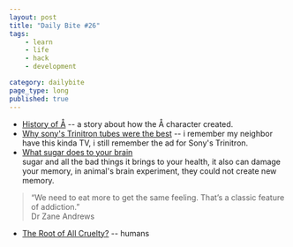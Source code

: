 ```yaml
---
layout: post
title: "Daily Bite #26"
tags: 
    - learn
    - life
    - hack
    - development

category: dailybite
page_type: long
published: true
---
```


- [History of Å](https://medium.com/@frodefrodefrode/put-a-ring-on-it-part-i-18531066c896) -- a story about how the Å character created.
- [Why sony's Trinitron tubes were the best](https://hackaday.com/2018/01/03/why-sonys-trinitron-tubes-were-the-best/) -- i remember my neighbor have this kinda TV, i still remember the ad for Sony's Trinitron.
- [What sugar does to your brain](http://www.theage.com.au/interactive/2017/what-sugar-does-to-your-brain/)    
sugar and all the bad things it brings to your health, it also can damage your memory, in animal's brain experiment, they could not create new memory.     
>“We need to eat more to get the same feeling. That’s a classic feature of addiction.”     
> Dr Zane Andrews

- [The Root of All Cruelty?](https://www.newyorker.com/magazine/2017/11/27/the-root-of-all-cruelty) -- humans